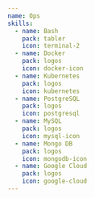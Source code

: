 ```yaml
---
name: Ops
skills:
  - name: Bash
    pack: tabler
    icon: terminal-2
  - name: Docker
    pack: logos
    icon: docker-icon
  - name: Kubernetes
    pack: logos
    icon: kubernetes
  - name: PostgreSQL
    pack: logos
    icon: postgresql
  - name: MySQL
    pack: logos
    icon: mysql-icon
  - name: Mongo DB
    pack: logos
    icon: mongodb-icon
  - name: Google Cloud
    pack: logos
    icon: google-cloud
---
```

